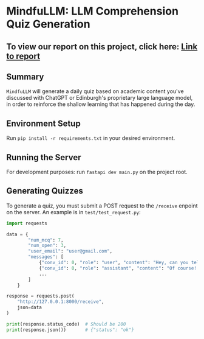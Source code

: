 # MindfuLLM: LLM Comprehension Quiz Generation

## To view our report on this project, click here: <a href="https://docs.google.com/document/d/1j4v1ITYjrSelpK56IqW31xNUDVgVqI0OAKsK8H4oR8k/edit?usp=sharing" target="_blank">Link to report</a>

## Summary
`MindfuLLM` will generate a daily quiz based on academic content you've discussed with ChatGPT or Edinburgh's proprietary large language model, in order to reinforce the shallow learning that has happened during the day. 



## Environment Setup

Run `pip install -r requirements.txt` in your desired environment.

## Running the Server

For development purposes: run `fastapi dev main.py` on the project root.

## Generating Quizzes

To generate a quiz, you must submit a POST request to the `/receive` enpoint on the server.
An example is in `test/test_request.py`:

```python
import requests

data = {
        "num_mcq": 7,
        "num_open": 3,
        "user_email": "user@gmail.com",
        "messages": [
            {"conv_id": 0, "role": "user", "content": "Hey, can you tell me a bit about the rise of the Roman Empire?"},
            {"conv_id": 0, "role": "assistant", "content": "Of course! The Roman Empire rose from the Roman Republic around 27 BCE when Augustus became the first emperor. It marked a shift from a republic led by elected officials to a centralized imperial system."},
            ...
        ]
    }

response = requests.post(
    "http://127.0.0.1:8000/receive",
    json=data
)

print(response.status_code)  # Should be 200
print(response.json())       # {"status": "ok"}
```
